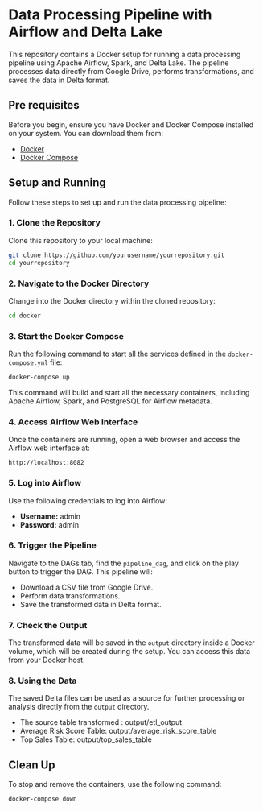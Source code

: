 
# Data Processing Pipeline with Airflow and Delta Lake

This repository contains a Docker setup for running a data processing pipeline using Apache Airflow, Spark, and Delta Lake. The pipeline processes data directly from Google Drive, performs transformations, and saves the data in Delta format.

## Pre requisites

Before you begin, ensure you have Docker and Docker Compose installed on your system. You can download them from:
- [Docker](https://www.docker.com/products/docker-desktop)
- [Docker Compose](https://docs.docker.com/compose/install/)

## Setup and Running

Follow these steps to set up and run the data processing pipeline:

### 1. Clone the Repository

Clone this repository to your local machine:

```bash
git clone https://github.com/yourusername/yourrepository.git
cd yourrepository
```

### 2. Navigate to the Docker Directory

Change into the Docker directory within the cloned repository:

```bash
cd docker
```
### 3. Start the Docker Compose

Run the following command to start all the services defined in the `docker-compose.yml` file:

```bash
docker-compose up
 ```

This command will build and start all the necessary containers, including Apache Airflow, Spark, and PostgreSQL for Airflow metadata.

### 4. Access Airflow Web Interface

Once the containers are running, open a web browser and access the Airflow web interface at:

```
http://localhost:8082
```

### 5. Log into Airflow

Use the following credentials to log into Airflow:
- **Username:** admin
- **Password:** admin

### 6. Trigger the Pipeline

Navigate to the DAGs tab, find the `pipeline_dag`, and click on the play button to trigger the DAG. This pipeline will:

- Download a CSV file from Google Drive.
- Perform data transformations.
- Save the transformed data in Delta format.

### 7. Check the Output

The transformed data will be saved in the `output` directory inside a Docker volume, which will be created during the setup. You can access this data from your Docker host.

### 8. Using the Data

The saved Delta files can be used as a source for further processing or analysis directly from the `output` directory.

- The source table transformed : output/etl_output
- Average Risk Score Table: output/average_risk_score_table
- Top Sales Table: output/top_sales_table

## Clean Up

To stop and remove the containers, use the following command:

```bash
docker-compose down
```
